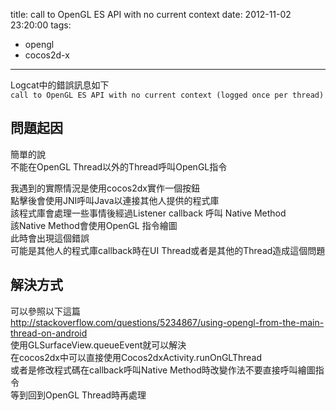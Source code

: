 title: call to OpenGL ES API with no current context
date: 2012-11-02 23:20:00
tags: 
- opengl
- cocos2d-x
---

Logcat中的錯誤訊息如下  
`call to OpenGL ES API with no current context (logged once per thread)`

## 問題起因 ##
簡單的說  
不能在OpenGL Thread以外的Thread呼叫OpenGL指令  

我遇到的實際情況是使用cocos2dx實作一個按鈕  
點擊後會使用JNI呼叫Java以連接其他人提供的程式庫  
該程式庫會處理一些事情後經過Listener callback 呼叫 Native Method  
該Native Method會使用OpenGL 指令繪圖  
此時會出現這個錯誤  
可能是其他人的程式庫callback時在UI Thread或者是其他的Thread造成這個問題  

## 解決方式 ##
可以參照以下這篇  
http://stackoverflow.com/questions/5234867/using-opengl-from-the-main-thread-on-android  
使用GLSurfaceView.queueEvent就可以解決  
在cocos2dx中可以直接使用Cocos2dxActivity.runOnGLThread  
或者是修改程式碼在callback呼叫Native Method時改變作法不要直接呼叫繪圖指令  
等到回到OpenGL Thread時再處理  
